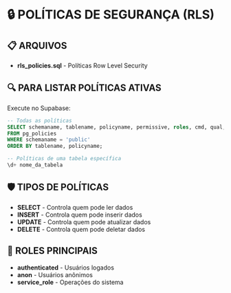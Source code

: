 # 🔒 POLÍTICAS DE SEGURANÇA (RLS)

## 📋 **ARQUIVOS**

- **rls_policies.sql** - Políticas Row Level Security

## 🔍 **PARA LISTAR POLÍTICAS ATIVAS**

Execute no Supabase:

```sql
-- Todas as políticas
SELECT schemaname, tablename, policyname, permissive, roles, cmd, qual, with_check
FROM pg_policies 
WHERE schemaname = 'public'
ORDER BY tablename, policyname;

-- Políticas de uma tabela específica
\d+ nome_da_tabela
```

## 🛡️ **TIPOS DE POLÍTICAS**

- **SELECT** - Controla quem pode ler dados
- **INSERT** - Controla quem pode inserir dados
- **UPDATE** - Controla quem pode atualizar dados
- **DELETE** - Controla quem pode deletar dados

## 👥 **ROLES PRINCIPAIS**

- **authenticated** - Usuários logados
- **anon** - Usuários anônimos
- **service_role** - Operações do sistema
